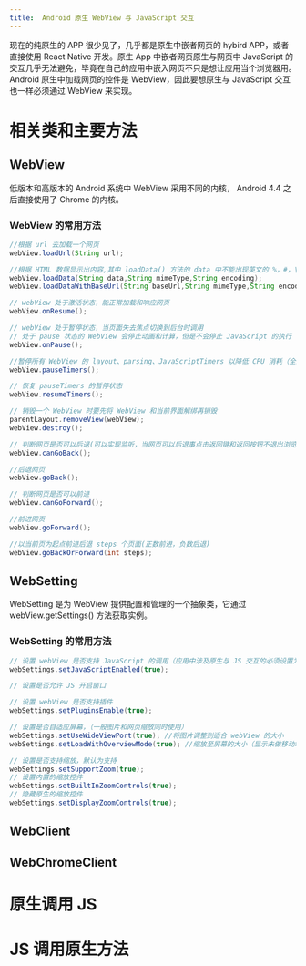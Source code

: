```yaml
---
title:  Android 原生 WebView 与 JavaScript 交互
---
```

现在的纯原生的 APP 很少见了，几乎都是原生中嵌者网页的 hybird APP，或者直接使用 React Native 开发。原生 App 中嵌者网页原生与网页中 JavaScript 的交互几乎无法避免，毕竟在自己的应用中嵌入网页不只是想让应用当个浏览器用。
Android 原生中加载网页的控件是 WebView，因此要想原生与 JavaScript 交互也一样必须通过 WebView 来实现。
# 相关类和主要方法
## WebView
低版本和高版本的 Android 系统中 WebView 采用不同的内核， Android 4.4 之后直接使用了 Chrome 的内核。
### WebView 的常用方法
``` java
//根据 url 去加载一个网页
webView.loadUrl(String url);

//根据 HTML 数据显示出内容,其中 loadData() 方法的 data 中不能出现英文的 %，#，\，? 四个字符，否则可能会报错
webView.loadData(String data,String mimeType,String encoding);
webView.loadDataWithBaseUrl(String baseUrl,String mimeType,String encoding,String historyUrl);

// webView 处于激活状态，能正常加载和响应网页
webView.onResume();

// webView 处于暂停状态，当页面失去焦点切换到后台时调用
// 处于 pause 状态的 WebView 会停止动画和计算，但是不会停止 JavaScript 的执行
webView.onPause();

//暂停所有 WebView 的 layout、parsing、JavaScriptTimers 以降低 CPU 消耗（全局有效）
webView.pauseTimers();

// 恢复 pauseTimers 的暂停状态
webView.resumeTimers();

// 销毁一个 WebView 时要先将 WebView 和当前界面解绑再销毁
parentLayout.removeView(webView);
webView.destroy();

// 判断网页是否可以后退(可以实现监听，当网页可以后退事点击返回键和返回按钮不退出浏览界面)
webView.canGoBack();

//后退网页
webView.goBack();

// 判断网页是否可以前进
webView.canGoForward();

//前进网页
webView.goForward();

//以当前页为起点前进后退 steps 个页面(正数前进，负数后退)
webView.goBackOrForward(int steps);
```
## WebSetting
WebSetting 是为 WebView 提供配置和管理的一个抽象类，它通过 webView.getSettings() 方法获取实例。
###  WebSetting 的常用方法
``` java
// 设置 webView 是否支持 JavaScript 的调用（应用中涉及原生与 JS 交互的必须设置为 true）
webSettings.setJavaScriptEnabled(true);

// 设置是否允许 JS 开启窗口

// 设置 webView 是否支持插件
webSettings.setPluginsEnable(true);

// 设置是否自适应屏幕，（一般图片和网页缩放同时使用）
webSettings.setUseWideViewPort(true); //将图片调整到适合 webView 的大小
webSettings.setLoadWithOverviewMode(true); //缩放至屏幕的大小（显示未做移动端兼容的 PC 网页）

// 设置是否支持缩放，默认为支持
webSettings.setSupportZoom(true);
// 设置内置的缩放控件
webSettings.setBuiltInZoomControls(true);
// 隐藏原生的缩放控件
webSettings.setDisplayZoomControls(true);


```
## WebClient
## WebChromeClient
# 原生调用 JS
# JS 调用原生方法